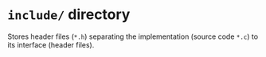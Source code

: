 # `include/` directory

Stores header files (`*.h`) separating the implementation
(source code `*.c`) to its interface (header files).
